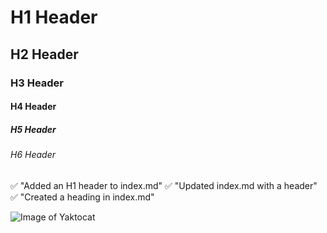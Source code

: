 # H1 Header
## H2 Header
### H3 Header
#### H4 Header
##### H5 Header
###### H6 Header





✅ "Added an H1 header to index.md"
✅ "Updated index.md with a header"
✅ "Created a heading in index.md"


![Image of Yaktocat](https://octodex.github.com/images/yaktocat.png)
